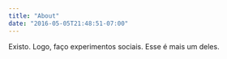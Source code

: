 ```yaml
---
title: "About"
date: "2016-05-05T21:48:51-07:00"
---
```


Existo.
Logo, faço experimentos sociais.
Esse é mais um deles.
